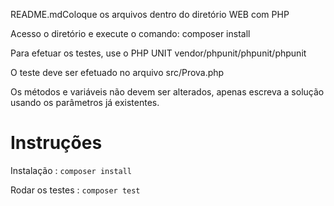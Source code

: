 README.mdColoque os arquivos dentro do diretório WEB com PHP

Acesso o diretório e execute o comando:
	composer install

Para efetuar os testes, use o PHP UNIT
	vendor/phpunit/phpunit/phpunit

O teste deve ser efetuado no arquivo src/Prova.php

Os métodos e variáveis não devem ser alterados, apenas escreva a solução usando os parâmetros já existentes.

# Instruções

Instalação :
`composer install`

Rodar os testes :
`composer test`